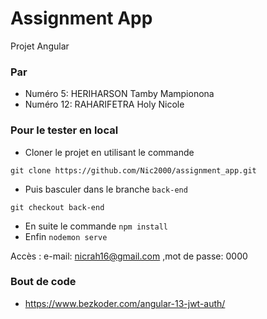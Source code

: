 # Assignment App

Projet Angular

### Par
* Numéro 5: HERIHARSON Tamby Mampionona
* Numéro 12: RAHARIFETRA Holy Nicole

### Pour le tester en local

* Cloner le projet en utilisant le commande 
```url
git clone https://github.com/Nic2000/assignment_app.git
```
* Puis basculer dans le branche `back-end`
```url
git checkout back-end
```
* En suite le commande `npm install`
* Enfin `nodemon serve`

Accès : 
e-mail: nicrah16@gmail.com ,mot de passe: 0000
### Bout de code

* https://www.bezkoder.com/angular-13-jwt-auth/
